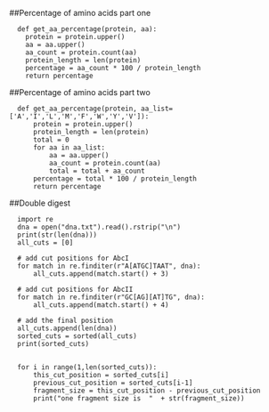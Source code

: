 ##Percentage of amino acids part one
      
      def get_aa_percentage(protein, aa):
      	protein = protein.upper()
      	aa = aa.upper()
      	aa_count = protein.count(aa)
      	protein_length = len(protein)
      	percentage = aa_count * 100 / protein_length
      	return percentage
      	
##Percentage of amino acids part two
      
      def get_aa_percentage(protein, aa_list=['A','I','L','M','F','W','Y','V']):
          protein = protein.upper()
          protein_length = len(protein)
          total = 0
          for aa in aa_list:
              aa = aa.upper()
              aa_count = protein.count(aa)
              total = total + aa_count
          percentage = total * 100 / protein_length
          return percentage

##Double digest


      import re
      dna = open("dna.txt").read().rstrip("\n")
      print(str(len(dna)))
      all_cuts = [0]
      
      # add cut positions for AbcI
      for match in re.finditer(r"A[ATGC]TAAT", dna):
          all_cuts.append(match.start() + 3)
      
      # add cut positions for AbcII
      for match in re.finditer(r"GC[AG][AT]TG", dna):
          all_cuts.append(match.start() + 4)
      
      # add the final position
      all_cuts.append(len(dna))
      sorted_cuts = sorted(all_cuts)
      print(sorted_cuts)
      
      
      for i in range(1,len(sorted_cuts)):
          this_cut_position = sorted_cuts[i]
          previous_cut_position = sorted_cuts[i-1]
          fragment_size = this_cut_position - previous_cut_position
          print("one fragment size is  "  + str(fragment_size))
